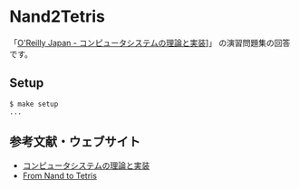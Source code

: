 # Nand2Tetris

「[O'Reilly Japan - コンピュータシステムの理論と実装][book]]」 の演習問題集の回答です。

## Setup

```console
$ make setup
...
```

## 参考文献・ウェブサイト

* [コンピュータシステムの理論と実装][book]
* [From Nand to Tetris][nand2tetris]

[book]: https://www.oreilly.co.jp/books/9784873117126/
[nand2tetris]: https://www.nand2tetris.org/
